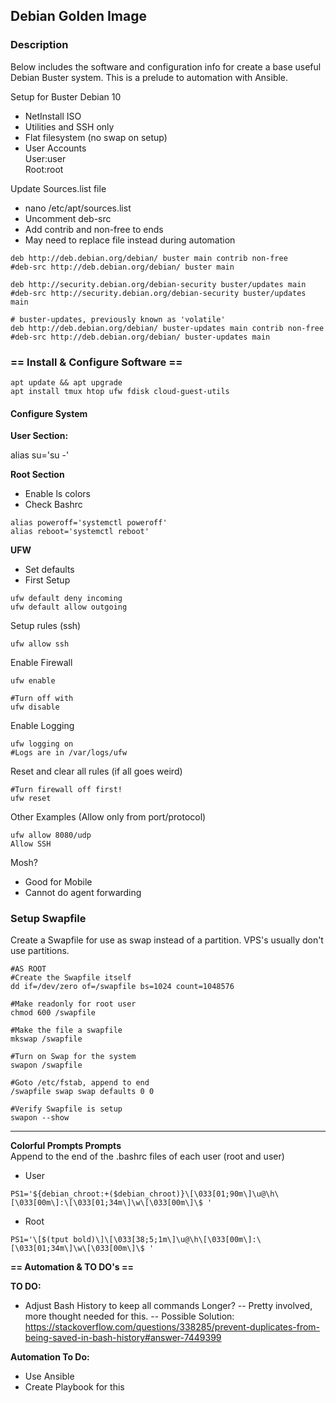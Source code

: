 ## Debian Golden Image  
### Description  
Below includes the software and configuration info for create a base useful Debian Buster system. This is a prelude to automation with Ansible. 
  
    
Setup for Buster Debian 10

- NetInstall ISO
- Utilities and SSH only
- Flat filesystem (no swap on setup)
- User Accounts  
User:user  
Root:root  

Update Sources.list file
- nano /etc/apt/sources.list  
- Uncomment deb-src
- Add contrib and non-free to ends
- May need to replace file instead during automation

```
deb http://deb.debian.org/debian/ buster main contrib non-free
#deb-src http://deb.debian.org/debian/ buster main

deb http://security.debian.org/debian-security buster/updates main
#deb-src http://security.debian.org/debian-security buster/updates main

# buster-updates, previously known as 'volatile'
deb http://deb.debian.org/debian/ buster-updates main contrib non-free
#deb-src http://deb.debian.org/debian/ buster-updates main
```

### == Install & Configure Software ==
```
apt update && apt upgrade
apt install tmux htop ufw fdisk cloud-guest-utils
```  
#### Configure System  

**User Section:**

alias su='su -'

**Root Section**

- Enable ls colors
- Check Bashrc  
```
alias poweroff='systemctl poweroff'
alias reboot='systemctl reboot'  
```  
**UFW**
- Set defaults  
- First Setup  
```
ufw default deny incoming  
ufw default allow outgoing
```

Setup rules (ssh)
```
ufw allow ssh
```  

Enable Firewall
```
ufw enable

#Turn off with
ufw disable
```

Enable Logging
```
ufw logging on
#Logs are in /var/logs/ufw
```  

Reset and clear all rules  (if all goes weird)  
```
#Turn firewall off first!
ufw reset
```

Other Examples (Allow only from port/protocol)
```
ufw allow 8080/udp
Allow SSH
```  

Mosh?
- Good for Mobile
- Cannot do agent forwarding  

### Setup Swapfile  

Create a Swapfile for use as swap instead of a partition. VPS's usually don't use partitions.  
```
#AS ROOT
#Create the Swapfile itself
dd if=/dev/zero of=/swapfile bs=1024 count=1048576

#Make readonly for root user
chmod 600 /swapfile

#Make the file a swapfile
mkswap /swapfile

#Turn on Swap for the system
swapon /swapfile

#Goto /etc/fstab, append to end
/swapfile swap swap defaults 0 0

#Verify Swapfile is setup
swapon --show
```

-------

**Colorful Prompts Prompts**  
Append to the end of the .bashrc files of each user (root and user)

- User
```
PS1='${debian_chroot:+($debian_chroot)}\[\033[01;90m\]\u@\h\[\033[00m\]:\[\033[01;34m\]\w\[\033[00m\]\$ '
```
- Root
```
PS1='\[$(tput bold)\]\[\033[38;5;1m\]\u@\h\[\033[00m\]:\[\033[01;34m\]\w\[\033[00m\]\$ '
```
**== Automation & TO DO's ==**  

**TO DO:**
- Adjust Bash History to keep all commands Longer?
-- Pretty involved, more thought needed for this.
-- Possible Solution:
https://stackoverflow.com/questions/338285/prevent-duplicates-from-being-saved-in-bash-history#answer-7449399


**Automation To Do:**
- Use Ansible
- Create Playbook for this

